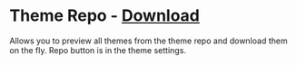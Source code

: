 # Theme Repo - [Download](https://raw.githubusercontent.com/mwittrien/BetterDiscordAddons/master/Plugins/ThemeRepo/ThemeRepo.plugin.js)

Allows you to preview all themes from the theme repo and download them on the fly. Repo button is in the theme settings.
